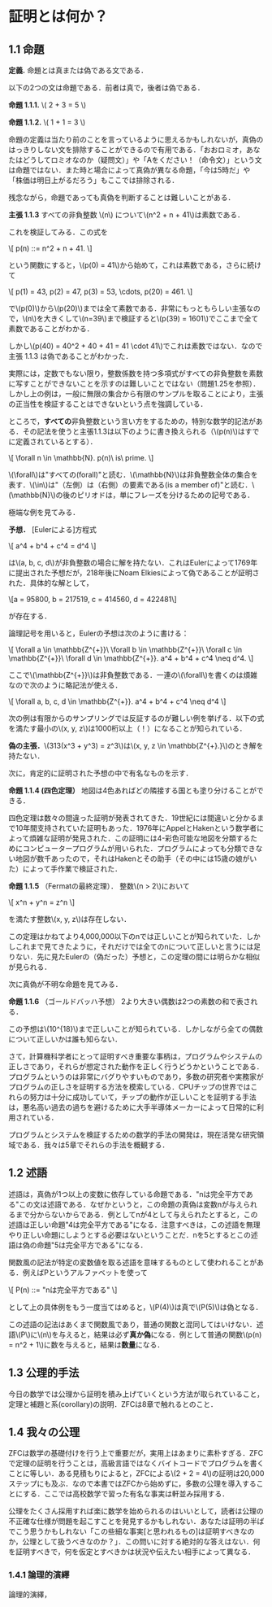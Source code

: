 # 証明とは何か？

## 1.1 命題

**定義.** 命題とは真または偽である文である．

以下の2つの文は命題である．前者は真で，後者は偽である．

**命題 1.1.1.**     \\( 2 + 3 = 5 \\)

**命題 1.1.2.**     \\( 1 + 1 = 3 \\)

命題の定義は当たり前のことを言っているように思えるかもしれないが，真偽のはっきりしない文を排除することができるので有用である．「おおロミオ，あなたはどうしてロミオなのか（疑問文）」や「Aをください！（命令文）」という文は命題ではない．また時と場合によって真偽が異なる命題，「今は5時だ」や「株価は明日上がるだろう」もここでは排除される．

残念ながら，命題であっても真偽を判断することは難しいことがある．

**主張 1.1.3** すべての非負整数 \\(n\\) について\\(n^2 + n + 41\\)は素数である．

これを検証してみる．この式を

\\[
p(n) ::= n^2 + n + 41.
\\]

という関数にすると，\\(p(0) = 41\\)から始めて，これは素数である，さらに続けて

\\[
p(1) = 43, p(2) = 47, p(3) = 53, \cdots, p(20) = 461.
\\]

で\\(p(0)\\)から\\(p(20)\\)までは全て素数である．非常にもっともらしい主張なので，\\(n\\)を大きくして\\(n=39\\)まで検証すると\\(p(39) = 1601\\)でここまで全て素数であることがわかる．

しかし\\(p(40) = 40^2 + 40 + 41 = 41 \cdot 41\\)でこれは素数ではない．なので主張 1.1.3 は偽であることがわかった．

実際には，定数でもない限り，整数係数を持つ多項式がすべての非負整数を素数に写すことができないことを示すのは難しいことではない（問題1.25を参照）．しかし上の例は，一般に無限の集合から有限のサンプルを取ることにより，主張の正当性を検証することはできないという点を強調している．

ところで，**すべての**非負整数という言い方をするための，特別な数学的記法がある．その記法を使うと主張1.1.3は以下のように書き換えられる（\\(p(n)\\)はすでに定義されているとする）．

\\[
\forall n \in \mathbb{N}. p(n)\ is\ prime.
\\]


\\(\forall\\)は"すべての(forall)"と読む．\\(\mathbb{N}\\)は非負整数全体の集合を表す．\\(\in\\)は"（左側）は（右側）の要素である(is a member of)"と読む．\\(\mathbb{N}\\)の後のピリオドは，単にフレーズを分けるための記号である．

極端な例を見てみる．

**予想．** [Eulerによる]方程式

\\[
a^4 + b^4 + c^4 = d^4
\\]

は\\(a, b, c, d\\)が非負整数の場合に解を持たない．これはEulerによって1769年に提出された予想だが，218年後にNoam Elkiesによって偽であることが証明された．具体的な解として，

\\[a = 95800, b = 217519, c = 414560, d = 422481\\]

が存在する．

論理記号を用いると，Eulerの予想は次のように書ける：

\\[
\forall a \in \mathbb{Z^{+}}\ \forall b \in \mathbb{Z^{+}}\ \forall c \in \mathbb{Z^{+}}\ \forall d \in \mathbb{Z^{+}}. a^4 + b^4 + c^4 \neq d^4.
\\]

ここで\\(\mathbb{Z^{+}}\\)は非負整数である．一連の\\(\forall\\)を書くのは煩雑なので次のように略記法が使える．

\\[
\forall a, b, c, d \in \mathbb{Z^{+}}. a^4 + b^4 + c^4 \neq d^4
\\]

次の例は有限からのサンプリングでは反証するのが難しい例を挙げる．以下の式を満たす最小の\\(x, y, z\\)は1000桁以上（！）になることが知られている．

**偽の主張．**\\(313(x^3 + y^3) = z^3\\)は\\(x, y, z \in \mathbb{Z^{+}.}\\)のとき解を持たない．

次に，肯定的に証明された予想の中で有名なものを示す．

**命題 1.1.4 (四色定理）** 地図は4色あればどの隣接する国とも塗り分けることができる．

四色定理は数々の間違った証明が発表されてきた．19世紀には間違いと分かるまで10年間支持されていた証明もあった．1976年にAppelとHakenという数学者によって煩雑な証明が発見された．この証明には4-彩色可能な地図を分類するためにコンピュータープログラムが用いられた．プログラムによっても分類できない地図が数千あったので，それはHakenとその助手（その中には15歳の娘がいた）によって手作業で検証された．

**命題 1.1.5** （Fermatの最終定理）． 整数\\(n > 2\\)において

\\[
x^n + y^n = z^n
\\]

を満たす整数\\(x, y, z\\)は存在しない．

この定理はかねてより4,000,000以下のnでは正しいことが知られていた．しかしこれまで見てきたように，それだけでは全てのnについて正しいと言うには足りない．先に見たEulerの（偽だった）予想と，この定理の間には明らかな相似が見られる．

次に真偽が不明な命題を見てみる．

**命題 1.1.6** （ゴールドバッハ予想） 2より大きい偶数は2つの素数の和で表される．

この予想は\\(10^{18}\\)まで正しいことが知られている．しかしながら全ての偶数について正しいかは誰も知らない．

さて，計算機科学者にとって証明すべき重要な事柄は，プログラムやシステムの正しさであり，それらが想定された動作を正しく行うどうかということである．プログラムというのは非常にバグりやすいものであり，多数の研究者や実務家がプログラムの正しさを証明する方法を模索している．CPUチップの世界ではこれらの努力は十分に成功していて，チップの動作が正しいことを証明する手法は，悪名高い過去の過ちを避けるために大手半導体メーカーによって日常的に利用されている．

プログラムとシステムを検証するための数学的手法の開発は，現在活発な研究領域である．我々は5章でそれらの手法を概観する．

## 1.2 述語

述語は，真偽が1つ以上の変数に依存している命題である．"nは完全平方である"この文は述語である．なぜかというと，この命題の真偽は変数nが与えられるまで分からないからである．例としてnが4として与えられたとすると，この述語は正しい命題"4は完全平方である"になる．注意すべきは，この述語を無理やり正しい命題にしようとする必要はないということだ．nを5とするとこの述語は偽の命題"5は完全平方である"になる．

関数風の記法が特定の変数値を取る述語を意味するものとして使われることがある．例えばPというアルファベットを使って

\\[
P(n) ::= "nは完全平方である"
\\]

として上の具体例をもう一度当てはめると，\\(P(4)\\)は真で\\(P(5)\\)は偽となる．

この述語の記法はあくまで関数風であり，普通の関数と混同してはいけない．述語\\(P\\)に\\(n\\)を与えると，結果は必ず**真か偽**になる．例として普通の関数\\(p(n) = n^2 + 1\\)に数を与えると，結果は**数量**になる．

## 1.3 公理的手法

今日の数学では公理から証明を積み上げていくという方法が取られていること，定理と補題と系(corollary)の説明．ZFCは8章で触れるとのこと．

## 1.4 我々の公理

ZFCは数学の基礎付けを行う上で重要だが，実用上はあまりに素朴すぎる．ZFCで定理の証明を行うことは，高級言語ではなくバイトコードでプログラムを書くことに等しい．ある見積もりによると，ZFCによる\\(2 + 2 = 4\\)の証明は20,000ステップにも及ぶ．なので本書ではZFCから始めずに，多数の公理を導入することにする．ここでは高校数学で習った有名な事実は軒並み採用する．

公理をたくさん採用すれば楽に数学を始められるのはいいとして，読者は公理の不正確な仕様が問題を起こすことを発見するかもしれない．あなたは証明の半ばでこう思うかもしれない「この些細な事実[と思われるもの]は証明すべきなのか，公理として扱うべきなのか？」．この問いに対する絶対的な答えはない．何を証明すべきで，何を仮定とすべきかは状況や伝えたい相手によって異なる．

### 1.4.1 論理的演繹

論理的演繹，
